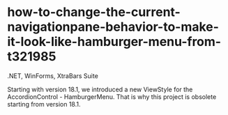# how-to-change-the-current-navigationpane-behavior-to-make-it-look-like-hamburger-menu-from-t321985
.NET, WinForms, XtraBars Suite

 Starting with version 18.1, we introduced a new ViewStyle for the AccordionControl - HamburgerMenu. That is why this project is obsolete starting from version 18.1.
